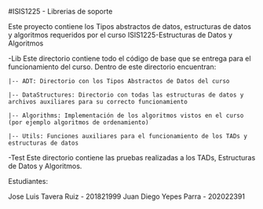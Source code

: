 #ISIS1225 - Librerias de soporte

Este proyecto contiene los Tipos abstractos de datos, estructuras de datos y algoritmos requeridos por el curso ISIS1225-Estructuras de Datos y Algoritmos

-Lib
Este directorio contiene todo el código de base que se entrega para el funcionamiento del curso.  Dentro de este directorio encuentran:
    
    |-- ADT: Directorio con los Tipos Abstractos de Datos del curso

    |-- DataStructures: Directorio con todas las estructuras de datos y archivos auxiliares para su correcto funcionamiento

    |-- Algorithms: Implementación de los algoritmos vistos en el curso (por ejemplo algoritmos de ordenamiento)

    |-- Utils: Funciones auxiliares para el funcionamiento de los TADs y estructuras de datos

-Test
Este directorio contiene las pruebas realizadas a los TADs, Estructuras de Datos y Algoritmos.

Estudiantes:

Jose Luis Tavera Ruiz - 201821999
Juan Diego Yepes Parra - 202022391